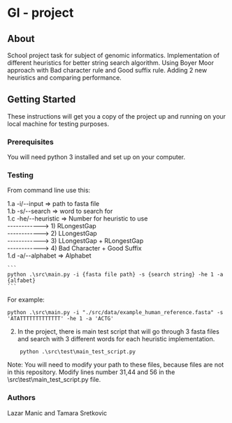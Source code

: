 # GI - project

## About <a name = "about"></a>

School project task for subject of genomic informatics. Implementation of different heuristics for better string search algorithm. Using Boyer Moor approach with Bad character rule and Good suffix rule. Adding 2 new heuristics and comparing performance.

## Getting Started <a name = "getting_started"></a>

These instructions will get you a copy of the project up and running on your local machine for testing purposes.

### Prerequisites

You will need python 3 installed and set up on your computer.

### Testing

From command line use this:

1.a -i/--input      => path to fasta file </br>
1.b -s/--search     => word to search for </br>
1.c -he/--heuristic => Number for heuristic to use </br>
------------> 1) RLongestGap </br>
------------> 2) LLongestGap </br>
------------> 3) LLongestGap + RLongestGap </br>
------------> 4) Bad Character + Good Suffix </br>
1.d -a/--alphabet    => Alphabet </br>

    ```
    python .\src\main.py -i {fasta file path} -s {search string} -he 1 -a {alfabet}
    ```

For example:

```
python .\src\main.py -i "./src/data/example_human_reference.fasta" -s 'ATATTTTTTTTTTTTT' -he 1 -a 'ACTG'
```

2. In the project, there is main test script that will go through 3 fasta files and search with 3 different words for each heuristic implementation.

```
    python .\src\test\main_test_script.py
```

Note: You will need to modify your path to these files, because files are not in this repository. Modify lines number 31,44 and 56 in the \src\test\main_test_script.py file. </br>


### Authors

Lazar Manic and Tamara Sretkovic
